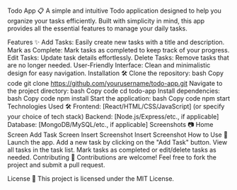 Todo App 📋
A simple and intuitive Todo application designed to help you organize your tasks efficiently. Built with simplicity in mind, this app provides all the essential features to manage your daily tasks.

Features ✨
Add Tasks: Easily create new tasks with a title and description.
Mark as Complete: Mark tasks as completed to keep track of your progress.
Edit Tasks: Update task details effortlessly.
Delete Tasks: Remove tasks that are no longer needed.
User-Friendly Interface: Clean and minimalistic design for easy navigation.
Installation 🛠️
Clone the repository:
bash
Copy code
git clone https://github.com/yourusername/todo-app.git
Navigate to the project directory:
bash
Copy code
cd todo-app
Install dependencies:
bash
Copy code
npm install
Start the application:
bash
Copy code
npm start
Technologies Used 🛠️
Frontend: [React/HTML/CSS/JavaScript] (or specify your choice of tech stack)
Backend: [Node.js/Express/etc., if applicable]
Database: [MongoDB/MySQL/etc., if applicable]
Screenshots 📷
Home Screen	Add Task Screen
Insert Screenshot	Insert Screenshot
How to Use 🚀
Launch the app.
Add a new task by clicking on the "Add Task" button.
View all tasks in the task list.
Mark tasks as completed or edit/delete tasks as needed.
Contributing 🤝
Contributions are welcome! Feel free to fork the project and submit a pull request.

License 📄
This project is licensed under the MIT License.

